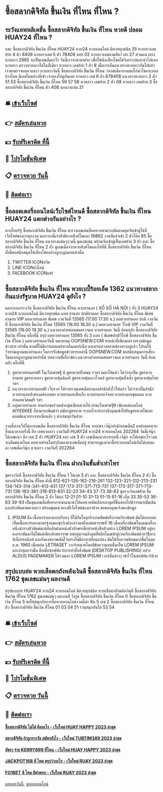 # ซื้อสลากดิจิทัล ขึ้นเงิน ที่ไหน ที่ไหน ?
## ระวังแอพพลิเคชั่น ซื้อสลากดิจิทัล ขึ้นเงิน ที่ไหน หวยดี ปลอม HUAY24 ที่ไหน ?
แพะ ซื้อสลากดิจิทัล ขึ้นเงิน ที่ไหน HUAY24 หวย24 หวยออนไลน์ มีหวยทุกชนิด 35
หวยลาวเลขท้าย 4 ตัว 8408
หวยลาวเลข 5 ตัว 78408
หอย 02
หวยลาวเลขนามสัตว์
เต๋า 27
ส่วนแนวทางหวยลาว 2965 จะเป็นเลขเด็ดอะไร วันนี้เราจะนำมาฝาก เพื่อให้นักเสี่ยงโชคได้วิเคราะห์และนำไปแทงหวยลาว ตรวจหวยลาวได้ในที่เดียว
หวยลาว เลขท้าย 1 ตัว 8
เมื่อเราเห็นแนวทางหวยลาวกันไปแล้ว เรามาตรวจผลหวยลาว หวยลาววันนี้ ซื้อสลากดิจิทัล ขึ้นเงิน ที่ไหน ว่าเลขเด็ดจากหมอไก่นำโชคจะออกบ้างไหม มีเลขไหนบ้างที่เข้า เราลองไปดูกันเลย
หวยลาว เลข 6 ตัว 678408
แนวทางหวยลาว 2 ตัว 51 53 ซื้อสลากดิจิทัล ขึ้นเงิน ที่ไหน 59 57 58
หวยลาว เลขท้าย 2 ตัว 08
หวยลาว เลขท้าย 3 ซื้อสลากดิจิทัล ขึ้นเงิน ที่ไหน ตัว 408
นกนางแอ่น 21

## 🛎 [เข้าเว็บไซต์](https://bit.ly/3BG5bNw)
## 👉 [สมัครเล่นหวย](https://bit.ly/3BG5bNw)
## 💵 [รับฟรีเครดิต ที่นี้](https://bit.ly/3C3mvgS)
## 👑 [โปรโมชั่นพิเศษ](https://bit.ly/3C3mvgS)
## 📋 [ตรวจหวย วันนี้](https://bit.ly/3C3mvgS)
## 📱 [ติดต่อเรา](https://bit.ly/3C3mvgS)

## ซื้อลอตเตอรี่ออนไลน์เว็บไซต์ไหนดี ซื้อสลากดิจิทัล ขึ้นเงิน ที่ไหน HUAY24 แตกต่างกันอย่างไร ?
หวยไทยรัฐ ซื้อสลากดิจิทัล ขึ้นเงิน ที่ไหน ตารางเลขเด่นที่คอหวยสามารถติดตามชุดจับเข้าคู่ได้ที่เว็บไซต์ของเราทุกงวด นอกจากนี้เรายังมีหวยสิงห์โตแดง 16862 งวดที่แล้วเข้า 2 ตัวโต๊ด 85 ซื้อสลากดิจิทัล ขึ้นเงิน ที่ไหน แนวทางแม่นๆงวดนี้ ชุดเลขเด่น พร้อมจับเข้าคู่เป็นเลขท้าย 3 ตัว และ ซื้อสลากดิจิทัล ขึ้นเงิน ที่ไหน 2 ตัว ดูเลขเด็ดจากหวยสิงห์โตแดงได้ที่นี่ ซื้อสลากดิจิทัล ขึ้นเงิน ที่ไหน ทั้งนี้ขอสนับสนุนให้เสี่ยงโชคอย่างถูกกฎหมายเท่านั้น
1. TWITTER ICONทวีต
2. LINE ICONส่งไลน์
3. FACEBOOK ICONแชร์

## ซื้อสลากดิจิทัล ขึ้นเงิน ที่ไหน หวยเบบี้ร้อยเอ็ด 1362 แนวทางสลากกินแบ่งรัฐบาล HUAY24 ดูยังไง ?
ผลการออกรางวัล ซื้อสลากดิจิทัล ขึ้นเงิน ที่ไหน หวยฮานอย ( XỔ SỐ HÀ NỘI ) ทั้ง 3 HUAY24 หวย24 หวยออนไลน์ มีหวยทุกชนิด แบบ ฮานอย ปกติฮานอย ซื้อสลากดิจิทัล ขึ้นเงิน ที่ไหน พิเศษฮานอย VIP
ผลหวยฮานอย พิเศษ งวดวันที่ 13565 (17.00 17.30 น.)
ผลหวยฮานอย ปกติ งวดวันที่ ซื้อสลากดิจิทัล ขึ้นเงิน ที่ไหน 13565 (18.00 18.30 น.)
ผลหวยฮานอย วีไอพี VIP งวดวันที่ 13565 (19.00 19.30 น.)
 แนวทางถ่ายทอดสดตรวจผล หวยฮานอย วันนี้ ย้อนหลัง ซื้อสลากดิจิทัล ขึ้นเงิน ที่ไหน คลิ๊กที่นี่ 
สรุป ผลหวยฮานอย 13565 ทั้ง 3 แบบ ( พิเศษปกติวีไอพี ซื้อสลากดิจิทัล ขึ้นเงิน ที่ไหน ) ผลหวยฮานอยวันนี้
หมายเหตุ OOPSNEW.COM ทำหน้าที่เพียงแค่รวบรวมข้อมูล ข่าวสาร เท่านั้น ตามที่ได้มีการเผยแพร่ทางอินเตอร์เน็ท และผ่านทางหลายช่องทางอยู่แล้ว โปรดใช้วิจารณญาณของท่านเอง ในการรับข้อมูลข่าวสารเหล่านี้ OOPSNEW.COM ขอสนับสนุนการเสี่ยงโชคแบบถูกกฎหมายเท่านั้น
บทความที่เกี่ยวข้อง
แนวทางถ่ายทอดสดตรวจผล หวยฮานอย วันนี้ ย้อนหลัง คลิ๊กที่นี่
1. สูตรหวยฮานอยฟรี ในเว็บเศรษฐี มี สูตรหวยทั้งหมด รวบรวมมาให้แล้ว ไม่ว่าจะเป็น สูตรหวยฮานอย สูตรหวยลาว สูตรหวยหุ้นนิเคอิ สูตรหวยหุ้นดาวโจนส์ สูตรหวยหุ้นฮั่งเส็ง สูตรหวยหุ้นไทย ฯลฯ
2. แนวทางหวยฮานอยฟรี เว็บรวย ได้รวบรวมเลขเด็ดฮานอยสำนักดังไว้ให้แล้ว ไม่ว่าจะเป็นสำนัก หวยฮานอยป๋าสองคล้องเพชร หวยฮานอยเฮียเก็ก หวยฮานอยเจ๊จอย หวยฮานอยขุนแผน หวยฮานอยเจ๊สมศรี ฯลฯ
3. กลุ่มหวยฮานอย สามารถขอร่วมเข้ากลุ่มเซียนหวยได้ ผ่านเว็บเศรษฐี9 เพียงแค่แอดไลน์ AIYEEKEE ก็สามารถพิมพ์ว่า สมัครสูตรหวย ระบบก็จะทำการดึงคุณเข้าไปรับสูตรหวยได้เลย แถมมีแนวทางจากเซียนดัง ๆ นำเล่นทุกวันด้วย

งวดนี้ทางเว็ปได้เอาเลขเด็ด ซื้อสลากดิจิทัล ขึ้นเงิน ที่ไหน จากเพจ เจ๊นุ๊กสำนักเลขเด็ด2 มาฝากคอหวย ซึ่งแนวทางครั้งนี้ คือ เลขหวยลาว งวดวันที่ HUAY24 หวย24 หวยออนไลน์ 202264 วันนี้เจ้นุ๊ก ให้เลขแนว คือ เลข 2 ตัว HUAY24 และ เลข 3 ตัว เลขเด็ดแนวทางรอบนี้ เจ๊นุ๊ก จะให้เลขอะไร เลขจะเด็ดขนาดไหน คอหวยท่านใดกำลังมองหาเลขเด็ดอยู่ สามารถดูและหาซื้อหวยออนไลน์กันได้เลยนะคะ
เลขเด็ดเจ๊นุ๊ก หวยลาว งวดวันที่ 202264

## ซื้อสลากดิจิทัล ขึ้นเงิน ที่ไหน ฝากเงินขั้นต่ำเท่าไหร
ชุดรางวัลที่ ซื้อสลากดิจิทัล ขึ้นเงิน ที่ไหน 1 ได้เลข 3 ตัว และ ซื้อสลากดิจิทัล ขึ้นเงิน ที่ไหน 2 ตัว ซื้อสลากดิจิทัล ขึ้นเงิน ที่ไหน ดังนี้
612-621-126-162-216-261
132-123-321-312-213-231
134-143-314-341-413-431
137-173-317-371-713-731
137-173-317-371-713-731
138-183-381-318-813-831
32-23
34-43
37-73
38-83
ชุดรางวัลเลขท้าย ซื้อสลากดิจิทัล ขึ้นเงิน ที่ไหน 2 ตัว ได้แก่
12-21
01-10
31-13
51-15
61-16
เบิ้ล 33
35-53
36-63
39-93
เป็นชุดเลขเด็ดที่อยากจะขอแนะนำให้คอหวยคัดเลือกเอาชุดที่ชื่นชอบไปพิจารณาเพิ่มเติม และฝากติดตามหวยลาว พร้อมชุดแนวทางที่เว็บไซต์ของเราด้วย
ขอขอบคุณเจ้าของข้อมูล

1. IPSUM คือ เนื้อหาจำลองแบบเรียบๆ ที่ใช้กันในธุรกิจงานพิมพ์หรืองานเรียงพิมพ์ มันได้กลายมาเป็นเนื้อหาจำลองมาตรฐานของธุรกิจดังกล่าวมาตั้งแต่ศตวรรษที่ 16 เมื่อเครื่องพิมพ์โนเนมเครื่องหนึ่งนำรางตัวพิมพ์มาสลับสับตำแหน่งตัวอักษรเพื่อทำหนังสือตัวอย่าง LOREM IPSUM อยู่ยงคงกระพันมาไม่ใช่แค่เพียงห้าศตวรรษ แต่อยู่มาจนถึงยุคที่พลิกโฉมเข้าสู่งานเรียงพิมพ์ด้วยวิธีทางอิเล็กทรอนิกส์ และยังคงสภาพเดิมไว้อย่างไม่มีการเปลี่ยนแปลง มันได้รับความนิยมมากขึ้นในยุค ค.ศ. 1960 เมื่อแผ่น LETRASET วางจำหน่ายโดยมีข้อความบนนั้นเป็น LOREM IPSUM และล่าสุดกว่านั้น คือเมื่อซอฟท์แวร์การทำสื่อสิ่งพิมพ์ (DESKTOP PUBLISHING) อย่าง ALDUS PAGEMAKER ได้รวมเอา LOREM IPSUM เวอร์ชั่นต่างๆ เข้าไว้ในซอฟท์แวร์ด้วย

## สรุปแบบย่อ หวยเสือตกถังพลังเงินดี ซื้อสลากดิจิทัล ขึ้นเงิน ที่ไหน 1762 ชุดเลขแม่นๆ ผลงานดี
สรุปแบบย่อ HUAY24 หวย24 หวยออนไลน์ มีหวยทุกชนิด หวยเสือตกถังพลังเงินดี ซื้อสลากดิจิทัล ขึ้นเงิน ที่ไหน 1762 ชุดเลขแม่นๆ ผลงานดี วิ่งรูด ซื้อสลากดิจิทัล ขึ้นเงิน ที่ไหน 0 ซื้อสลากดิจิทัล ขึ้นเงิน ที่ไหน 5
ขอให้สนุกกับการซื้อหวยออนไลน์งวดนี้ค่ะ
ฟัน 5
เลข 2 ซื้อสลากดิจิทัล ขึ้นเงิน ที่ไหน ตัว ซื้อสลากดิจิทัล ขึ้นเงิน ที่ไหน 01 03 04 51 รวมสนุกกันได้ 53 54

## 🛎 [เข้าเว็บไซต์](https://bit.ly/3BG5bNw)
## 👉 [สมัครเล่นหวย](https://bit.ly/3BG5bNw)
## 💵 [รับฟรีเครดิต ที่นี้](https://bit.ly/3C3mvgS)
## 👑 [โปรโมชั่นพิเศษ](https://bit.ly/3C3mvgS)
## 📋 [ตรวจหวย วันนี้](https://bit.ly/3C3mvgS)
## 📱 [ติดต่อเรา](https://bit.ly/3C3mvgS)

#### [ซื้อสลากดิจิทัล ไม่ได้ คืออะไร - เว็บใหม่ HUAY HAPPY 2023 ล่าสุด](https://atom.io/themes/ซื้อสลากดิจิทัล%20ไม่ได้%20คืออะไร%20-%20เว็บใหม่%20huay%20happy%202023%20ล่าสุด)
#### [สลากดิจิทัล ถ้าถูกรางวัล สมัครยังไง - เว็บใหม่ TUBTIM389 2023 ล่าสุด](https://atom.io/themes/สลากดิจิทัล%20ถ้าถูกรางวัล%20สมัครยังไง%20-%20เว็บใหม่%20tubtim389%202023%20ล่าสุด)
#### [อัตรา จ่าย KERRY899 ที่ไหน - เว็บใหม่ HUAY HAPPY 2023 ล่าสุด](https://atom.io/themes/อัตรา%20จ่าย%20kerry899%20ที่ไหน%20-%20เว็บใหม่%20huay%20happy%202023%20ล่าสุด)
#### [JACKPOT168 ดี ไหม สรุปว่าอะไร - เว็บใหม่ RUAY 2023 ล่าสุด](https://atom.io/themes/jackpot168%20ดี%20ไหม%20สรุปว่าอะไร%20-%20เว็บใหม่%20ruay%202023%20ล่าสุด)
#### [FO1BET ดี ไหม มีคำตอบ - เว็บใหม่ RUAY 2023 ล่าสุด](https://atom.io/themes/fo1bet%20ดี%20ไหม%20มีคำตอบ%20-%20เว็บใหม่%20ruay%202023%20ล่าสุด)

[ผลบอลวันนี้](https://siamsport.tv "ผลบอลวันนี้"), [ดูบอลออนไลน์](https://siamsport.tv/ดูบอลสด "ดูบอลออนไลน์")